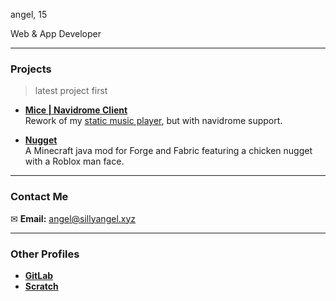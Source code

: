 angel, 15

Web & App Developer

---

### Projects 
> latest project first

- **[Mice | Navidrome Client](https://github.com/sillyangel/mice)**  
  Rework of my [static music player](https://playmusichtml.web.app/), but with navidrome support.

- **[Nugget](https://github.com/sillyangel/nugget)**  
  A Minecraft java mod for Forge and Fabric featuring a chicken nugget with a Roblox man face.  

---

### Contact Me

✉ **Email:** [angel@sillyangel.xyz](mailto:angel@sillyangel.xyz)

---

### Other Profiles

- **[GitLab](https://gitlab.com/sillyangel)**
- **[Scratch](https://scratch.mit.edu/users/sillyangel3/)**
